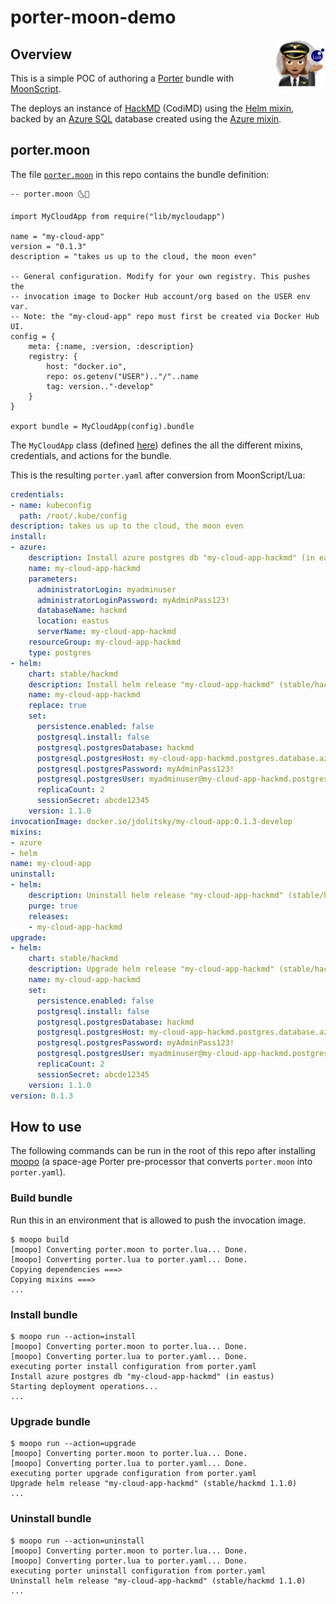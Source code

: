 # porter-moon-demo 

<img align="right" src="https://raw.githubusercontent.com/jdolitsky/moopo/master/moopo.png" width="80x" />

## Overview

This is a simple POC of authoring a [Porter](https://porter.sh/) bundle with [MoonScript](https://moonscript.org/).

The deploys an instance of [HackMD](https://github.com/hackmdio/codimd) (CodiMD) using the [Helm mixin](https://github.com/deislabs/porter-helm), backed by an [Azure SQL](https://azure.microsoft.com/en-us/services/sql-database/) database created using the [Azure mixin](https://github.com/deislabs/porter-azure).
## porter.moon

The file [`porter.moon`](./porter.moon) in this repo contains the bundle definition:

```moon
-- porter.moon 🌜💫

import MyCloudApp from require("lib/mycloudapp")

name = "my-cloud-app"
version = "0.1.3"
description = "️takes us up to the cloud️, the moon even"

-- General configuration. Modify for your own registry. This pushes the
-- invocation image to Docker Hub account/org based on the USER env var.
-- Note: the "my-cloud-app" repo must first be created via Docker Hub UI.
config = {
    meta: {:name, :version, :description}
    registry: {
        host: "docker.io",
        repo: os.getenv("USER").."/"..name
        tag: version.."-develop"
    }
}

export bundle = MyCloudApp(config).bundle
```

The `MyCloudApp` class (defined [here](./lib/mycloudapp.moon)) defines the all the different mixins, credentials, and actions for the bundle. 

This is the resulting `porter.yaml` after conversion from MoonScript/Lua:
```yaml
credentials:
- name: kubeconfig
  path: /root/.kube/config
description: ️takes us up to the cloud️, the moon even
install:
- azure:
    description: Install azure postgres db "my-cloud-app-hackmd" (in eastus)
    name: my-cloud-app-hackmd
    parameters:
      administratorLogin: myadminuser
      administratorLoginPassword: myAdminPass123!
      databaseName: hackmd
      location: eastus
      serverName: my-cloud-app-hackmd
    resourceGroup: my-cloud-app-hackmd
    type: postgres
- helm:
    chart: stable/hackmd
    description: Install helm release "my-cloud-app-hackmd" (stable/hackmd 1.1.0)
    name: my-cloud-app-hackmd
    replace: true
    set:
      persistence.enabled: false
      postgresql.install: false
      postgresql.postgresDatabase: hackmd
      postgresql.postgresHost: my-cloud-app-hackmd.postgres.database.azure.com
      postgresql.postgresPassword: myAdminPass123!
      postgresql.postgresUser: myadminuser@my-cloud-app-hackmd.postgres.database.azure.com
      replicaCount: 2
      sessionSecret: abcde12345
    version: 1.1.0
invocationImage: docker.io/jdolitsky/my-cloud-app:0.1.3-develop
mixins:
- azure
- helm
name: my-cloud-app
uninstall:
- helm:
    description: Uninstall helm release "my-cloud-app-hackmd" (stable/hackmd 1.1.0)
    purge: true
    releases:
    - my-cloud-app-hackmd
upgrade:
- helm:
    chart: stable/hackmd
    description: Upgrade helm release "my-cloud-app-hackmd" (stable/hackmd 1.1.0)
    name: my-cloud-app-hackmd
    set:
      persistence.enabled: false
      postgresql.install: false
      postgresql.postgresDatabase: hackmd
      postgresql.postgresHost: my-cloud-app-hackmd.postgres.database.azure.com
      postgresql.postgresPassword: myAdminPass123!
      postgresql.postgresUser: myadminuser@my-cloud-app-hackmd.postgres.database.azure.com
      replicaCount: 2
      sessionSecret: abcde12345
    version: 1.1.0
version: 0.1.3
```

## How to use

The following commands can be run in the root of this repo after installing [moopo](https://github.com/jdolitsky/moopo) (a space-age Porter pre-processor that converts `porter.moon` into `porter.yaml`).

### Build bundle

Run this in an environment that is allowed to push the invocation image.

```
$ moopo build
[moopo] Converting porter.moon to porter.lua... Done.
[moopo] Converting porter.lua to porter.yaml... Done.
Copying dependencies ===>
Copying mixins ===>
...
```

### Install bundle

```
$ moopo run --action=install
[moopo] Converting porter.moon to porter.lua... Done.
[moopo] Converting porter.lua to porter.yaml... Done.
executing porter install configuration from porter.yaml
Install azure postgres db "my-cloud-app-hackmd" (in eastus)
Starting deployment operations...
...
```

### Upgrade bundle
```
$ moopo run --action=upgrade
[moopo] Converting porter.moon to porter.lua... Done.
[moopo] Converting porter.lua to porter.yaml... Done.
executing porter upgrade configuration from porter.yaml
Upgrade helm release "my-cloud-app-hackmd" (stable/hackmd 1.1.0)
...
```

### Uninstall bundle
```
$ moopo run --action=uninstall
[moopo] Converting porter.moon to porter.lua... Done.
[moopo] Converting porter.lua to porter.yaml... Done.
executing porter uninstall configuration from porter.yaml
Uninstall helm release "my-cloud-app-hackmd" (stable/hackmd 1.1.0)
...
```

